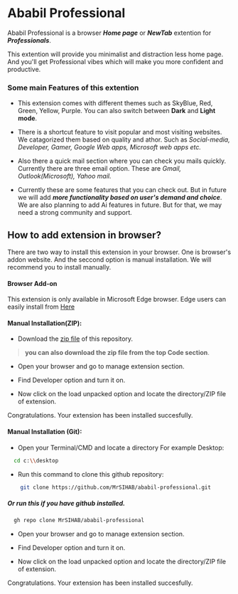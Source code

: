 
# Ababil Professional

Ababil Professional is a browser **_Home page_** or **_NewTab_** extention for **_Professionals_**.

This extention will provide you minimalist and distraction less home page. And you'll get Professional vibes which will make you more confident and productive.

### Some main Features of this extention

- This extension comes with different themes such as SkyBlue, Red, Green, Yellow, Purple. You can also switch between **Dark** and **Light mode**.

- There is a shortcut feature to visit popular and most visiting websites. We catagorized them based on quality and athor. Such as _*Social-media, Developer, Gamer, Google Web apps, Microsoft web apps etc.*_

- Also there a quick mail section where you can check you mails quickly. Currently there are three email option. These are _Gmail, Outlook(Microsoft), Yahoo mail._

- Currently these are some features that you can check out. But in future we will add _**more functionality based on user's demand and choice**_. 
We are also planning to add Ai features in future. But for that, we may need a strong community and support.


## How to add extension in browser?

There are two way to install this extension in your browser. One is browser's addon website. And the seccond option is manual installation. We will recommend you to install manually.


#### Browser Add-on

This extension is only available in Microsoft Edge browser.
Edge users can easily install from [Here](https://microsoftedge.microsoft.com/addons/detail/abbl-professional/gppedgcpmlnfphgohlcdmeejokcgipjb)


#### Manual Installation(ZIP):

- Download the [zip file](https://github.com/MrSIHAB/ababil-professional/archive/refs/heads/main.zip) of this repository.

> **you can also download the zip file from the top Code section**. 

- Open your browser and go to manage extension section.

- Find Developer option and turn it on.

- Now click on the load unpacked option and locate the directory/ZIP file of extension.

Congratulations. Your extension has been installed succesfully.


#### Manual Installation (Git):

- Open your Terminal/CMD and locate a directory For example Desktop:


```bash
  cd c:\\desktop
```

- Run this command to clone this github repository:

```bash
    git clone https://github.com/MrSIHAB/ababil-professional.git
```

##### Or run this if you have github installed.

```bash
  gh repo clone MrSIHAB/ababil-professional
```

- Open your browser and go to manage extension section.

- Find Developer option and turn it on.

- Now click on the load unpacked option and locate the directory/ZIP file of extension.

Congratulations. Your extension has been installed succesfully.